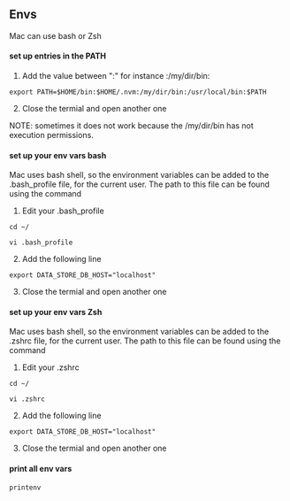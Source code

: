 

## Envs
Mac can use bash or Zsh


#### set up  entries in the PATH

1) Add the value between ":" for instance :/my/dir/bin:

```
export PATH=$HOME/bin:$HOME/.nvm:/my/dir/bin:/usr/local/bin:$PATH
```
2) Close the termial and open another one 

NOTE: sometimes it does not work because the /my/dir/bin has not execution permissions.

#### set up your env vars bash

Mac uses bash shell, so the environment variables can be added to the .bash_profile file, for the current user. 
The path to this file can be found using the command

1) Edit your .bash_profile
```
cd ~/

vi .bash_profile
```
2) Add the following line 

```
export DATA_STORE_DB_HOST="localhost"
```
3) Close the termial and open another one 

#### set up your env vars Zsh

Mac uses bash shell, so the environment variables can be added to the .zshrc file, for the current user. 
The path to this file can be found using the command

1) Edit your .zshrc
```
cd ~/

vi .zshrc
```
2) Add the following line 

```
export DATA_STORE_DB_HOST="localhost"
```
3) Close the termial and open another one

#### print all env vars 

```
printenv
```
